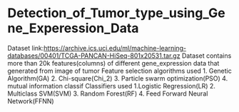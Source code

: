 # Detection_of_Tumor_type_using_Gene_Experession_Data
Dataset link:https://archive.ics.uci.edu/ml/machine-learning-databases/00401/TCGA-PANCAN-HiSeq-801x20531.tar.gz 
Dataset contains more than 20k features(columns) of different gene_expression data that generated from image of tumor
Feature selection algorithms used 1. Genetic Algorithm(GA) 2. Chi-square(Chi_2) 3. Particle swarm optimization(PSO) 4. mutual information classif 
Classifiers used 1.Logistic Regression(LR) 2. Multiclass SVM(SVM) 3. Random Forest(RF) 4. Feed Forward Neural Network(FFNN)
